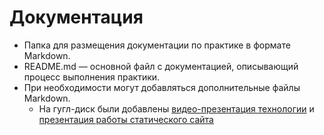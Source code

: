 # Документация

- Папка для размещения документации по практике в формате Markdown.
- README.md — основной файл с документацией, описывающий процесс выполнения практики.
- При необходимости могут добавляться дополнительные файлы Markdown.
  * На гугл-диск были добавлены [видео-презентация технологии](https://drive.google.com/file/d/1eW-9KPvcw6npdNynhTWko1avezeMyTbp/view?usp=drivesdk) и [презентация работы статического сайта](https://drive.google.com/file/d/1ePM9IM2SbK3ULR57idn111HQXXrnM4NM/view?usp=drivesdk) 
